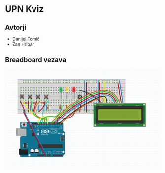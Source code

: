# UPN Kviz

## Avtorji
* Danijel Tomić
* Žan Hribar

## Breadboard vezava
![Breadboard vezava za upn kviz](/img/schematic.png "Breadboard vezava")
